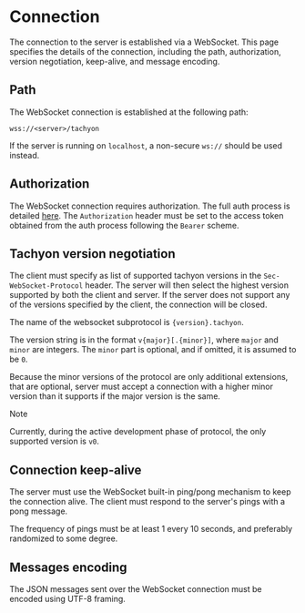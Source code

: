 # Connection

The connection to the server is established via a WebSocket. This page specifies the details of the connection, including the path, authorization, version negotiation, keep-alive, and message encoding.

## Path

The WebSocket connection is established at the following path:

```
wss://<server>/tachyon
```

If the server is running on `localhost`, a non-secure `ws://` should be used instead.

## Authorization

The WebSocket connection requires authorization. The full auth process is detailed [here](authorization.md). The `Authorization` header must be set to the access token obtained from the auth process following the `Bearer` scheme.

## Tachyon version negotiation

The client must specify as list of supported tachyon versions in the `Sec-WebSocket-Protocol` header. The server will then select the highest version supported by both the client and server. If the server does not support any of the versions specified by the client, the connection will be closed.

The name of the websocket subprotocol is `{version}.tachyon`.

The version string is in the format `v{major}[.{minor}]`, where `major` and `minor` are integers. The `minor` part is optional, and if omitted, it is assumed to be `0`.

Because the minor versions of the protocol are only additional extensions, that are optional, server must accept a connection with a higher minor version than it supports if the major version is the same.

> [!NOTE]
> Currently, during the active development phase of protocol, the only supported version is `v0`.

## Connection keep-alive

The server must use the WebSocket built-in ping/pong mechanism to keep the connection alive. The client must respond to the server's pings with a pong message.

The frequency of pings must be at least 1 every 10 seconds, and preferably randomized to some degree.

## Messages encoding

The JSON messages sent over the WebSocket connection must be encoded using UTF-8 framing.

